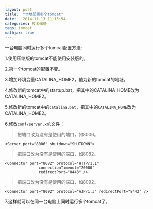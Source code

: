```yaml
---
layout: post
title:  "本地配置多个tomcat"
date:   2014-11-13 11:15:54
categories: 技术储备
tags: tomcat
mathjax: true
---
```



一台电脑同时运行多个tomcat配置方法:


1.使用压缩版的tomcat不能使用安装版的。 


2.第一个tomcat的配置不变。 


3.增加环境变量CATALINA_HOME2，值为新的tomcat的地址。

  
4.修改新的tomcat中的startup.bat，把其中的CATALINA_HOME改为CATALINA_HOME2。 


5.修改新的tomcat中的`catalina.bat`，把其中的`CATALINA_HOME`改为CATALINA_HOME2。 


6.修改`conf/server.xml`文件： 


 >把端口改为没有是使用的端口，如8006。
  ```
  <Server port="8006" shutdown="SHUTDOWN">
  ```


  >把端口改为没有是使用的端口，如8082。
  ```
  <Connector port="8082" protocol="HTTP/1.1" 
                 connectionTimeout="20000" 
                 redirectPort="8443" />
  ```
  >把端口改为没有是使用的端口，如8092。
  ```
  <Connector port="8092" protocol="AJP/1.3" redirectPort="8443" /> 
  ```

7.这样就可以在同一台电脑上同时运行多个tomcat了。





